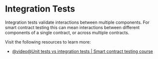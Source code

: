 # Integration Tests

Integration tests validate interactions between multiple components. For smart contract testing this can mean interactions between different components of a single contract, or across multiple contracts.

Visit the following resources to learn more:

- [@video@Unit tests vs integration tests | Smart contract testing course](https://youtu.be/GxnX9k8i0zM)
